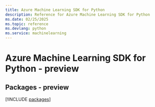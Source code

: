 ```yaml
---
title: Azure Machine Learning SDK for Python
description: Reference for Azure Machine Learning SDK for Python
ms.date: 02/25/2025
ms.topic: reference
ms.devlang: python
ms.service: machinelearning
---
```

# Azure Machine Learning SDK for Python - preview
## Packages - preview
[!INCLUDE [packages](machine-learning-index.md)]